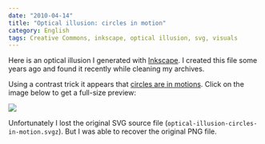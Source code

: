 ```yaml
---
date: "2010-04-14"
title: "Optical illusion: circles in motion"
category: English
tags: Creative Commons, inkscape, optical illusion, svg, visuals
---
```


Here is an optical illusion I generated with [Inkscape](https://www.inkscape.org). I created this file some years ago and found it recently while cleaning my archives.

Using a contrast trick it appears that [circles are in motions](https://en.wikipedia.org/wiki/Motion_illusion). Click on the image below to get a full-size preview:

![]({attach}optical-illusion-circles-in-motion-preview.png)

Unfortunately I lost the original SVG source file (`optical-illusion-circles-in-motion.svgz`). But I was able to recover the original PNG file.